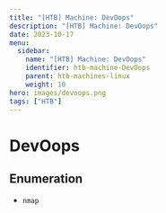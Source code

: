 ```yaml
---
title: "[HTB] Machine: DevOops"
description: "[HTB] Machine: DevOops"
date: 2023-10-17
menu:
  sidebar:
    name: "[HTB] Machine: DevOops"
    identifier: htb-machine-DevOops
    parent: htb-machines-linux
    weight: 10
hero: images/devoops.png
tags: ["HTB"]
---
```


# DevOops
## Enumeration
- `nmap`
```
```